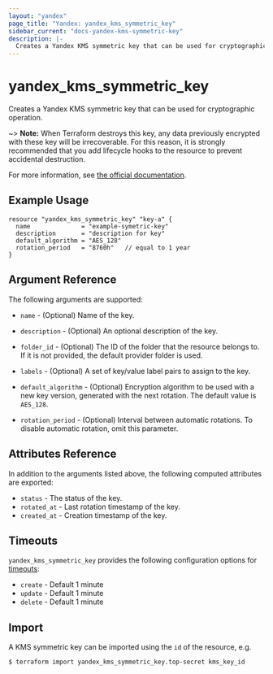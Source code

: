 ```yaml
---
layout: "yandex"
page_title: "Yandex: yandex_kms_symmetric_key"
sidebar_current: "docs-yandex-kms-symmetric-key"
description: |-
  Creates a Yandex KMS symmetric key that can be used for cryptographic operation.
---
```


# yandex\_kms\_symmetric\_key

Creates a Yandex KMS symmetric key that can be used for cryptographic operation.

~> **Note:** When Terraform destroys this key,
any data previously encrypted with these key will be irrecoverable.
For this reason, it is strongly recommended that you add lifecycle hooks
to the resource to prevent accidental destruction.

For more information, see [the official documentation](https://cloud.yandex.com/docs/kms/concepts/).

## Example Usage

```hcl
resource "yandex_kms_symmetric_key" "key-a" {
  name              = "example-symetric-key"
  description       = "description for key"
  default_algorithm = "AES_128"
  rotation_period   = "8760h"   // equal to 1 year
}
```

## Argument Reference

The following arguments are supported:

* `name` - (Optional) Name of the key.

* `description` - (Optional) An optional description of the key. 

* `folder_id` - (Optional) The ID of the folder that the resource belongs to. If it
is not provided, the default provider folder is used.

* `labels` - (Optional) A set of key/value label pairs to assign to the key.

* `default_algorithm` - (Optional) Encryption algorithm to be used with a new key version, 
generated with the next rotation. The default value is `AES_128`.

* `rotation_period` - (Optional) Interval between automatic rotations. To disable automatic rotation, omit this parameter.

## Attributes Reference

In addition to the arguments listed above, the following computed attributes are exported:

* `status` - The status of the key.
* `rotated_at` - Last rotation timestamp of the key.
* `created_at` - Creation timestamp of the key.

## Timeouts

`yandex_kms_symmetric_key` provides the following configuration options for
[timeouts](/docs/configuration/resources.html#timeouts):

- `create` - Default 1 minute
- `update` - Default 1 minute
- `delete` - Default 1 minute

## Import

A KMS symmetric key can be imported using the `id` of the resource, e.g.

```
$ terraform import yandex_kms_symmetric_key.top-secret kms_key_id
```
